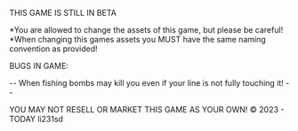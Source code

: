 THIS GAME IS STILL IN BETA

*You are allowed to change the assets of this game, but please be careful!
*When changing this games assets you MUST have the same naming convention as provided!

BUGS IN GAME:

-- When fishing bombs may kill you even if your line is not fully touching it! --

YOU MAY NOT RESELL OR MARKET THIS GAME AS YOUR OWN!
© 2023 - TODAY li231sd
